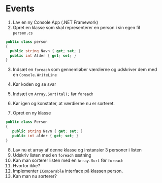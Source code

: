# Events

1. Lav en ny Console App (.NET Framework)
2. Opret en klasse som skal representerer en person i sin egen fil `person.cs`
```c#
public class person
{
  public string Navn { get; set; }
  public int Alder { get; set; }
}
```
3. Indsæt en `foreach` som gennemløber værdierne og udskriver dem med en `Console.WriteLine`
4. Kør koden og se svar
5. Indsæt en `Array.Sort(tal);` før `foreach`
6. Kør igen og konstater, at værdierne nu er sorteret.

7. Opret en ny klasse 
```c#
public class Person
{
   public string Navn { get; set; }
   public int alder { get; set; }
}
```
8. Lav nu et array af denne klasse og instansier 3 personer i listen
9. Udskriv listen med en `foreach` sætning
10. Kan man sorterer listen med en `Array.Sort` før `foreach`
11. Hvorfor ikke?
12. Implementer `IComparable` interface på klassen person.
13. Kan man nu sorterer?
